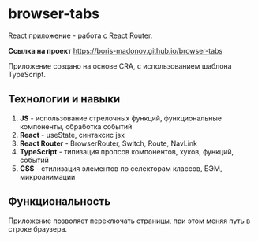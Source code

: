 # browser-tabs

React приложение - работа с React Router.

**Ссылка на проект** https://boris-madonov.github.io/browser-tabs

Приложение создано на основе CRA, с использованием шаблона TypeScript.

## **Технологии и навыки**

1. **JS** - использование стрелочных функций, функциональные компоненты, обработка событий
2. **React** - useState, синтаксис jsx
3. **React Router** - BrowserRouter, Switch, Route, NavLink
4. **TypeScript** - типизация пропсов компонентов, хуков, функций, событий
5. **CSS** - стилизация элементов по селекторам классов, БЭМ, микроанимации

## **Функциональность**

Приложение позволяет переключать страницы, при этом меняя путь в строке браузера.

